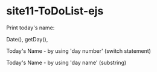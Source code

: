 # site11-ToDoList-ejs

Print today's name:

Date(), getDay(),

Today's Name - by using 'day number' (switch statement)

Today's Name - by using 'day name' (substring)
